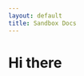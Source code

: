 ```yaml
---
layout: default
title: Sandbox Docs
---
```

<div class="blurb">
	<h1>Hi there</h1>
</div><!-- /.blurb -->